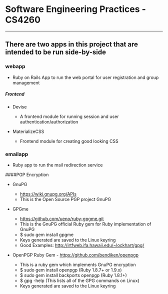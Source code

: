 # Software Engineering Practices - CS4260

---

## There are two apps in this project that are intended to be run side-by-side

### webapp 
*   Ruby on Rails App to run the web portal for user registration and group management

##### Frontend
* Devise
    * A frontend module for running session and user authentication/authorization

* MaterializeCSS
    * Frontend module for creating good looking CSS


### emailapp
* Ruby app to run the mail redirection service
	
	
####PGP Encryption
* GnuPG
    * https://wiki.gnupg.org/APIs
    * This is the Open Source PGP project GnuPG

* GPGme
    * https://github.com/ueno/ruby-gpgme.git
    * This is the GnuPG official Ruby gem for Ruby implementation of GnuPG
    * $ sudo gem install gpgme
    * Keys generated are saved to the Linux keyring
    * Good Examples: http://irtfweb.ifa.hawaii.edu/~lockhart/gpg/

* OpenPGP Ruby Gem - https://github.com/bendiken/openpgp
    * This is a ruby gem which implements GnuPG encryption
    * $ sudo gem install openpgp (Ruby 1.8.7+ or 1.9.x)
    * $ sudo gem install backports openpgp (Ruby 1.8.1+)
    * $ gpg -help (This lists all of the GPG commands on Linux)
    * Keys generated are saved to the Linux keyring